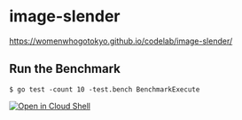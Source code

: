 # image-slender
https://womenwhogotokyo.github.io/codelab/image-slender/

## Run the Benchmark
```
$ go test -count 10 -test.bench BenchmarkExecute
```

[![Open in Cloud Shell](http://gstatic.com/cloudssh/images/open-btn.svg)](https://shell.cloud.google.com/cloudshell/editor?cloudshell_git_repo=https://github.com/WomenWhoGoTokyo/codelab.git&cloudshell_workspace=image-slender)
